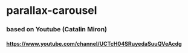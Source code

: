 # parallax-carousel

### based on Youtube (Catalin Miron) 
#### https://www.youtube.com/channel/UCTcH04SRuyedaSuuQVeAcdg
